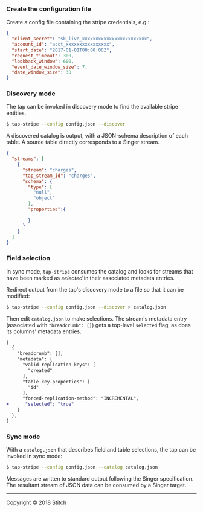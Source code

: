 ### Create the configuration file

Create a config file containing the stripe credentials, e.g.:

```json
{
  "client_secret": "sk_live_xxxxxxxxxxxxxxxxxxxxxxxx",
  "account_id": "acct_xxxxxxxxxxxxxxxx",
  "start_date": "2017-01-01T00:00:00Z",
  "request_timeout": 300,
  "lookback_window": 600,
  "event_date_window_size": 7,
  "date_window_size": 30
}
```

### Discovery mode

The tap can be invoked in discovery mode to find the available stripe entities.

```bash
$ tap-stripe --config config.json --discover

```

A discovered catalog is output, with a JSON-schema description of each table. A
source table directly corresponds to a Singer stream.

```json
{
  "streams": [
    {
      "stream": "charges",
      "tap_stream_id": "charges",
      "schema": {
        "type": [
          "null",
          "object"
        ],
        "properties":{

        }
      }
    }
  ]
}
```

### Field selection

In sync mode, `tap-stripe` consumes the catalog and looks for streams that have been
marked as _selected_ in their associated metadata entries.

Redirect output from the tap's discovery mode to a file so that it can be
modified:

```bash
$ tap-stripe --config config.json --discover > catalog.json
```

Then edit `catalog.json` to make selections. The stream's metadata entry (associated
with `"breadcrumb": []`) gets a top-level `selected` flag, as does its columns' metadata
entries.

```diff
[
  {
    "breadcrumb": [],
    "metadata": {
      "valid-replication-keys": [
        "created"
      ],
      "table-key-properties": [
        "id"
      ],
      "forced-replication-method": "INCREMENTAL",
+      "selected": "true"
    }
  },
]
```

### Sync mode

With a `catalog.json` that describes field and table selections, the tap can be invoked in sync mode:

```bash
$ tap-stripe --config config.json --catalog catalog.json
```

Messages are written to standard output following the Singer specification. The
resultant stream of JSON data can be consumed by a Singer target.

---

Copyright &copy; 2018 Stitch
